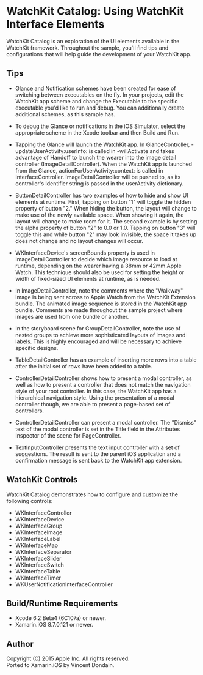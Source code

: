 WatchKit Catalog: Using WatchKit Interface Elements
==================================================
 
WatchKit Catalog is an exploration of the UI elements available in the WatchKit framework. Throughout the sample, you'll find tips and configurations that will help guide the development of your WatchKit app.
 
Tips
----

- Glance and Notification schemes have been created for ease of switching between executables on the fly. In your projects, edit the WatchKit app scheme and change the Executable to the specific executable you'd like to run and debug. You can additionally create additional schemes, as this sample has.

- To debug the Glance or notifications in the iOS Simulator, select the appropriate scheme in the Xcode toolbar and then Build and Run.

- Tapping the Glance will launch the WatchKit app. In GlanceController, -updateUserActivity:userInfo: is called in -willActivate and takes advantage of Handoff to launch the wearer into the image detail controller (ImageDetailController). When the WatchKit app is launched from the Glance, actionForUserActivity:context: is called in InterfaceController. ImageDetailController will be pushed to, as its controller's Identifier string is passed in the userActivity dictionary.

- ButtonDetailController has two examples of how to hide and show UI elements at runtime. First, tapping on button "1" will toggle the hidden property of button "2." When hiding the button, the layout will change to make use of the newly available space. When showing it again, the layout will change to make room for it. The second example is by setting the alpha property of button "2" to 0.0 or 1.0. Tapping on button "3" will toggle this and while button "2" may look invisible, the space it takes up does not change and no layout changes will occur.

- WKInterfaceDevice's screenBounds property is used in ImageDetailController to decide which image resource to load at runtime, depending on the wearer having a 38mm or 42mm Apple Watch. This technique should also be used for setting the height or width of fixed-sized UI elements at runtime, as is needed.

- In ImageDetailController, note the comments where the "Walkway" image is being sent across to Apple Watch from the WatchKit Extension bundle. The animated image sequence is stored in the WatchKit app bundle. Comments are made throughout the sample project where images are used from one bundle or another.

- In the storyboard scene for GroupDetailController, note the use of nested groups to achieve more sophisticated layouts of images and labels. This is highly encouraged and will be necessary to achieve specific designs.

- TableDetailController has an example of inserting more rows into a table after the initial set of rows have been added to a table.

- ControllerDetailController shows how to present a modal controller, as well as how to present a controller that does not match the navigation style of your root controller. In this case, the WatchKit app has a hierarchical navigation style. Using the presentation of a modal controller though, we are able to present a page-based set of controllers.

- ControllerDetailController can present a modal controller. The "Dismiss" text of the modal controller is set in the Title field in the Attributes Inspector of the scene for PageController.

- TextInputController presents the text input controller with a set of suggestions. The result is sent to the parent iOS application and a confirmation message is sent back to the WatchKit app extension.
 
WatchKit Controls
--------------
 
WatchKit Catalog demonstrates how to configure and customize the following controls:
 
* WKInterfaceController
* WKInterfaceDevice
* WKInterfaceGroup
* WKInterfaceImage
* WKInterfaceLabel
* WKInterfaceMap
* WKInterfaceSeparator
* WKInterfaceSlider
* WKInterfaceSwitch
* WKInterfaceTable
* WKInterfaceTimer
* WKUserNotificationInterfaceController

Build/Runtime Requirements 
--------------------------

* Xcode 6.2 Beta4 (6C107a) or newer.
* Xamarin.iOS 8.7.0.121 or newer.
 
Author 
------

Copyright (C) 2015 Apple Inc. All rights reserved.  
Ported to Xamarin.iOS by Vincent Dondain.
